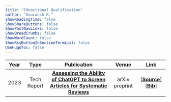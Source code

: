```yaml
---
title: "Eduactional Qualification"
author: "Gauransh K."
ShowReadingTime: false
ShowShareButtons: false
ShowPostNavLinks: false
ShowBreadCrumbs: false
ShowWordCount: false
ShowRssButtonInSectionTermList: false
UseHugoToc: false
---
```


| Year | Type | Publication | Venue | Link |
| :---: | :---: | :---: | :---: | :---: |
| 2023 | Tech Report | [**Assessing the Ability of ChatGPT to Screen Articles for Systematic Reviews**](https://doi.org/10.48550/arXiv.2307.06464) | arXiv preprint | [\[**Source**\]](https://arxiv.org/pdf/2307.06464.pdf) [\[**Bib**\]](bibs/2307.06464.bib)|